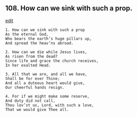 
## 108.  How can we sink with such a prop.
[edit](https://docs.google.com/document/d/1uDk3P9znVAOOpL06RWcaifEB2%2DX9Nfpm/edit?mode=html)



    1. How can we sink with such a prop
    As the eternal God,
    Who bears the earth’s huge pillars up,
    And spread the heav’ns abroad.

    2. How can we die while Jesus lives,
    As risen from the dead?
    Since life and grace the church receives,
    In her exalted Head.

    3. All that we are, and all we have,
    Shall be for ever Thine;
    And all a duteous heart would give, 
    Our cheerful hands resign.

    4. For if we might make some reserve, 
    And duty did not call,
    Thou lov’st us, Lord, with such a love, 
    That we would give Thee all.
